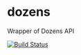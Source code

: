 dozens
======

Wrapper of Dozens API

[![Build Status](https://secure.travis-ci.org/mikamix/dozens.png?branch=master)](http://travis-ci.org/mikamix/dozens)